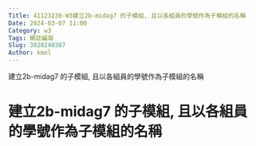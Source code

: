 ```yaml
---
Title: 41123230-W3建立2b-midag7 的子模組, 且以各組員的學號作為子模組的名稱
Date: 2024-03-07 11:00
Category: w3
Tags: 網誌編寫
Slug: 3020240307
Author: kmol
---
```


建立2b-midag7 的子模組, 且以各組員的學號作為子模組的名稱

<!-- PELICAN_END_SUMMARY -->
# 建立2b-midag7 的子模組, 且以各組員的學號作為子模組的名稱